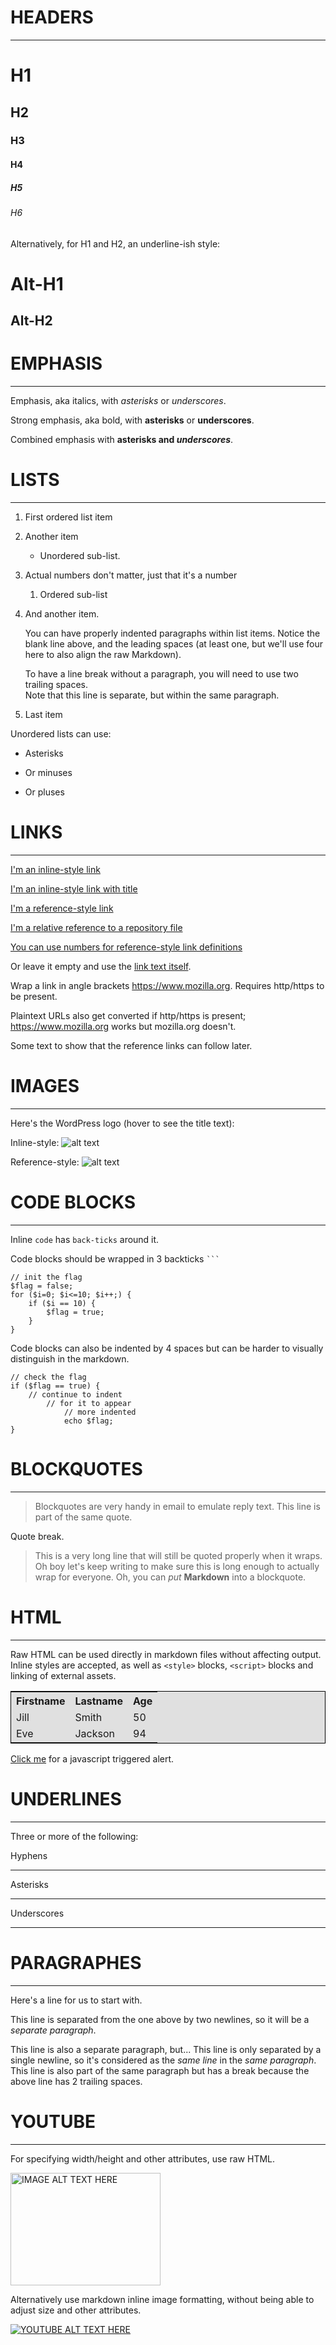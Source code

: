 HEADERS
===
---

# H1
## H2
### H3
#### H4
##### H5
###### H6

Alternatively, for H1 and H2, an underline-ish style:

Alt-H1
===

Alt-H2
---

EMPHASIS
===
---

Emphasis, aka italics, with *asterisks* or _underscores_.

Strong emphasis, aka bold, with **asterisks** or __underscores__.

Combined emphasis with **asterisks and _underscores_**.

LISTS
===
---

1. First ordered list item
2. Another item
    * Unordered sub-list. 
1. Actual numbers don't matter, just that it's a number
    1. Ordered sub-list
4. And another item.

    You can have properly indented paragraphs within list items. Notice the blank line above, and the leading spaces (at least one, but we'll use four here to also align the raw Markdown).

    To have a line break without a paragraph, you will need to use two trailing spaces.  
    Note that this line is separate, but within the same paragraph.
10. Last item

Unordered lists can use:

* Asterisks
- Or minuses
+ Or pluses

LINKS
===
---

[I'm an inline-style link](https://www.duckduckgo.com)

[I'm an inline-style link with title](https://www.duckduckgo.com "Duckduckgo's Homepage")

[I'm a reference-style link][Arbitrary case-insensitive reference text]

[I'm a relative reference to a repository file](./git)

[You can use numbers for reference-style link definitions][1]

Or leave it empty and use the [link text itself].

Wrap a link in angle brackets <https://www.mozilla.org>. Requires http/https to be present.

Plaintext URLs also get converted if http/https is present; https://www.mozilla.org works but mozilla.org doesn't.

Some text to show that the reference links can follow later.

[arbitrary case-insensitive reference text]: https://www.mozilla.org
[1]: http://imgur.com
[link text itself]: http://www.reddit.com

IMAGES
===
---

Here's the WordPress logo (hover to see the title text):

Inline-style: 
![alt text](https://s.w.org/about/images/wordpress-logo-notext-bg.png "Logo Title Text 1")

Reference-style: 
![alt text][logo]

[logo]: https://s.w.org/about/images/wordpress-logo-notext-bg.png "Logo Title Text 2"

CODE BLOCKS
===
---

Inline `code` has `back-ticks` around it.

Code blocks should be wrapped in 3 backticks ` ``` `

```
// init the flag
$flag = false;
for ($i=0; $i<=10; $i++;) {
    if ($i == 10) {
        $flag = true;
    }
}
```

Code blocks can also be indented by 4 spaces but can be harder to visually distinguish in the markdown.

    // check the flag
    if ($flag == true) {
        // continue to indent
            // for it to appear
                // more indented
                echo $flag;
    }

BLOCKQUOTES
===
---

> Blockquotes are very handy in email to emulate reply text.
> This line is part of the same quote.

Quote break.

> This is a very long line that will still be quoted properly when it wraps. Oh boy let's keep writing to make sure this is long enough to actually wrap for everyone. Oh, you can *put* **Markdown** into a blockquote.

HTML
===
---

Raw HTML can be used directly in markdown files without affecting output. Inline styles are accepted, as well as `<style>` blocks, `<script>` blocks and linking of external assets.

<style>
    table {
        background-color: #e0e0e0;
    }
</style>

 <table style="border: 1px solid black;">
  <tr>
    <th>Firstname</th>
    <th>Lastname</th>
    <th>Age</th>
  </tr>
  <tr>
    <td>Jill</td>
    <td>Smith</td>
    <td>50</td>
  </tr>
  <tr>
    <td>Eve</td>
    <td>Jackson</td>
    <td>94</td>
  </tr>
</table>

<a href="#" id="js-btn">Click me</a> for a javascript triggered alert.

<script type="text/javascript">
    var $btn = document.getElementById('js-btn');
    $btn.onclick = function (e) {
        e.preventDefault();
        alert("Button clicked!")
    };
</script>

UNDERLINES
===
---

Three or more of the following:

Hyphens

---

Asterisks

***

Underscores

___

PARAGRAPHES
===
---

Here's a line for us to start with.

This line is separated from the one above by two newlines, so it will be a *separate paragraph*.

This line is also a separate paragraph, but...
This line is only separated by a single newline, so it's considered as the *same line* in the *same paragraph*.  
This line is also part of the same paragraph but has a break because the above line has 2 trailing spaces.

YOUTUBE
===
---

For specifying width/height and other attributes, use raw HTML.

<a href="http://www.youtube.com/watch?feature=player_embedded&v=ebtXuM9Av3E" target="_blank" style="border-bottom:none;">
    <img src="http://img.youtube.com/vi/ebtXuM9Av3E/0.jpg" alt="IMAGE ALT TEXT HERE" width="240" height="180" />
</a>

Alternatively use markdown inline image formatting, without being able to adjust size and other attributes.

[![YOUTUBE ALT TEXT HERE](http://img.youtube.com/vi/ebtXuM9Av3E/0.jpg)](http://www.youtube.com/watch?v=ebtXuM9Av3E)
